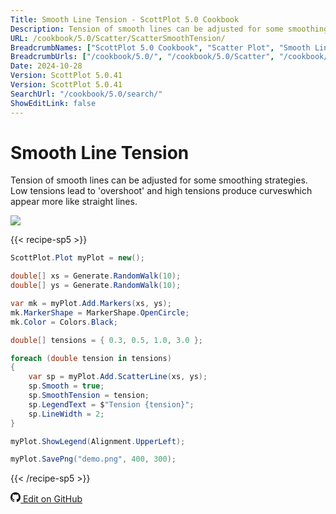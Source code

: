 ```yaml
---
Title: Smooth Line Tension - ScottPlot 5.0 Cookbook
Description: Tension of smooth lines can be adjusted for some smoothing strategies. Low tensions lead to 'overshoot' and high tensions produce curveswhich appear more like straight lines.
URL: /cookbook/5.0/Scatter/ScatterSmoothTension/
BreadcrumbNames: ["ScottPlot 5.0 Cookbook", "Scatter Plot", "Smooth Line Tension"]
BreadcrumbUrls: ["/cookbook/5.0/", "/cookbook/5.0/Scatter", "/cookbook/5.0/Scatter/ScatterSmoothTension"]
Date: 2024-10-28
Version: ScottPlot 5.0.41
Version: ScottPlot 5.0.41
SearchUrl: "/cookbook/5.0/search/"
ShowEditLink: false
---
```


# Smooth Line Tension


Tension of smooth lines can be adjusted for some smoothing strategies. Low tensions lead to 'overshoot' and high tensions produce curveswhich appear more like straight lines.

[![](/cookbook/5.0/images/ScatterSmoothTension.png?241027220842)](/cookbook/5.0/images/ScatterSmoothTension.png?241027220842)

{{< recipe-sp5 >}}

```cs
ScottPlot.Plot myPlot = new();

double[] xs = Generate.RandomWalk(10);
double[] ys = Generate.RandomWalk(10);

var mk = myPlot.Add.Markers(xs, ys);
mk.MarkerShape = MarkerShape.OpenCircle;
mk.Color = Colors.Black;

double[] tensions = { 0.3, 0.5, 1.0, 3.0 };

foreach (double tension in tensions)
{
    var sp = myPlot.Add.ScatterLine(xs, ys);
    sp.Smooth = true;
    sp.SmoothTension = tension;
    sp.LegendText = $"Tension {tension}";
    sp.LineWidth = 2;
}

myPlot.ShowLegend(Alignment.UpperLeft);

myPlot.SavePng("demo.png", 400, 300);

```

{{< /recipe-sp5 >}}

<a href='https://github.com/ScottPlot/ScottPlot/blob/main/src/ScottPlot5/ScottPlot5%20Cookbook/Recipes/PlotTypes/Scatter.cs'><svg xmlns="http://www.w3.org/2000/svg" width="16" height="16" fill="currentColor" class="mb-1 bi bi-github" viewBox="0 0 16 16">
  <path d="M8 0C3.58 0 0 3.58 0 8c0 3.54 2.29 6.53 5.47 7.59.4.07.55-.17.55-.38 0-.19-.01-.82-.01-1.49-2.01.37-2.53-.49-2.69-.94-.09-.23-.48-.94-.82-1.13-.28-.15-.68-.52-.01-.53.63-.01 1.08.58 1.23.82.72 1.21 1.87.87 2.33.66.07-.52.28-.87.51-1.07-1.78-.2-3.64-.89-3.64-3.95 0-.87.31-1.59.82-2.15-.08-.2-.36-1.02.08-2.12 0 0 .67-.21 2.2.82.64-.18 1.32-.27 2-.27s1.36.09 2 .27c1.53-1.04 2.2-.82 2.2-.82.44 1.1.16 1.92.08 2.12.51.56.82 1.27.82 2.15 0 3.07-1.87 3.75-3.65 3.95.29.25.54.73.54 1.48 0 1.07-.01 1.93-.01 2.2 0 .21.15.46.55.38A8.01 8.01 0 0 0 16 8c0-4.42-3.58-8-8-8"/>
</svg> Edit on GitHub</a>

